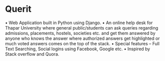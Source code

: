 # Querit

• Web Application built in Python using Django.
• An online help desk for Thapar University where general public/students can ask queries regarding admissions, 
  placements, hostels, societies etc. and get them answered by anyone who knows the answer where authorized
  answers get highlighted or much voted answers comes on the top of the stack.
• Special features – Full Text Searching, Social logins using Facebook, Google etc.
• Inspired by Stack overflow and Quora.

